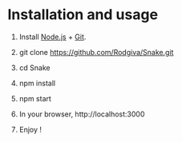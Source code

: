 # Installation and usage

1. Install [Node.js](https://nodejs.org/) + [Git](https://git-scm.com/downloads).

2. git clone https://github.com/Rodgiva/Snake.git

3. cd Snake

4. npm install

5. npm start

6. In your browser, http://localhost:3000

7. Enjoy !